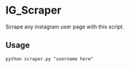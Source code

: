 # IG_Scraper
Scrape any instagram user page with this script.
## Usage
```python scraper.py "username here"```
